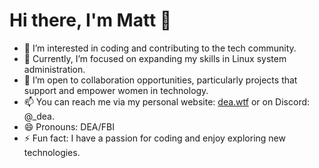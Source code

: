 # Hi there, I'm Matt 👋

- 👀 I’m interested in coding and contributing to the tech community.
- 🌱 Currently, I’m focused on expanding my skills in Linux system administration.
- 💼 I’m open to collaboration opportunities, particularly projects that support and empower women in technology.
- 📫 You can reach me via my personal website: [dea.wtf](https://dea.wtf) or on Discord: @_dea.
- 😄 Pronouns: DEA/FBI
- ⚡ Fun fact: I have a passion for coding and enjoy exploring new technologies.
